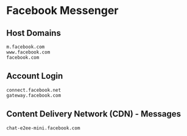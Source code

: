 # Facebook Messenger

## Host Domains

```
m.facebook.com
www.facebook.com	
facebook.com
```

## Account Login

```
connect.facebook.net
gateway.facebook.com
```

## Content Delivery Network (CDN) - Messages

```
chat-e2ee-mini.facebook.com
```

